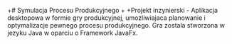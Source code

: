 +# Symulacja Procesu Produkcyjnego
+
+Projekt inzynierski - Aplikacja desktopowa w formie gry produkcyjnej, umozliwiajaca planowanie i optymalizacje pewnego procesu produkcyjnego. Gra zostala stworzona w jezyku Java w oparciu o Framework JavaFx. 

